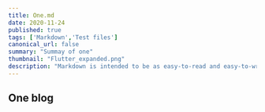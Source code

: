 ```yaml
---
title: One.md
date: 2020-11-24
published: true
tags: ['Markdown','Test files']
canonical_url: false
summary: "Summay of one"
thumbnail: "Flutter_expanded.png"
description: "Markdown is intended to be as easy-to-read and easy-to-write as is feasible. Readability, however, is emphasized above all else. A Markdown-formatted document should be publishable as-is, as plain text, without looking like it's been marked up with tags or formatting instructions."
---
```


## One blog